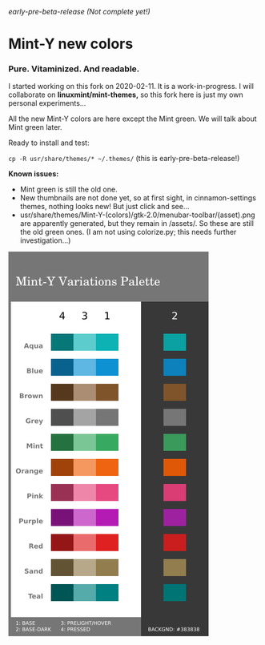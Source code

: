 *early-pre-beta-release (Not complete yet!)*
# Mint-Y new colors
### Pure. Vitaminized. And readable.

I started working on this fork on 2020-02-11. It is a work-in-progress. I will collaborate on **linuxmint/mint-themes,** so this fork here is just my own personal experiments...

All the new Mint-Y colors are here except the Mint green. We will talk about Mint green later.

Ready to install and test:

`cp -R usr/share/themes/* ~/.themes/`
(this is early-pre-beta-release!)

**Known issues:**

  * Mint green is still the old one.
  * New thumbnails are not done yet, so at first sight, in cinnamon-settings themes, nothing looks new! But just click and see...
  * usr/share/themes/Mint-Y-(colors)/gtk-2.0/menubar-toolbar/(asset).png are apparently generated, but they remain in /assets/. So these are still the old green ones. (I am not using colorize.py; this needs further investigation...)

![Mint-Y-Variations-Pal-1a-10-LR.png preview](Mint-Y-Colors/Mint-Y-Variations-Pal-1a-10-LR.png)
